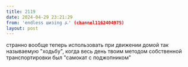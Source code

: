 ```yaml
---
title: 2119
date: 2024-04-29 23:21:29
from: 'endless шизing ⍼' (channel1162404975)
layout: post
---
```


странно вообще теперь использовать при движении домой так называемую "ходьбу", когда весь день твоим методом собственной транспортировки был "самокат с поджопником"

